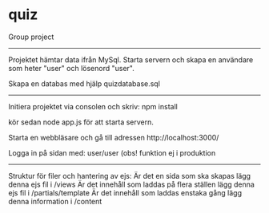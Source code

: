 # quiz
Group project

**********************************

Projektet hämtar data ifrån MySql.
Starta servern och skapa en användare som heter "user" och lösenord "user".

Skapa en databas med hjälp quizdatabase.sql

**********************************

Initiera projektet via consolen och skriv:
npm install

kör sedan node app.js för att starta servern.

Starta en webbläsare och gå till adressen http://localhost:3000/

Logga in på sidan med: user/user (obs! funktion ej i produktion

**********************************

Struktur för filer och hantering av ejs:
Är det en sida som ska skapas lägg denna ejs fil i /views
Är det innehåll som laddas på flera ställen lägg denna ejs fil i /partials/template
Är det innehåll som laddas enstaka gång lägg denna information i /content
